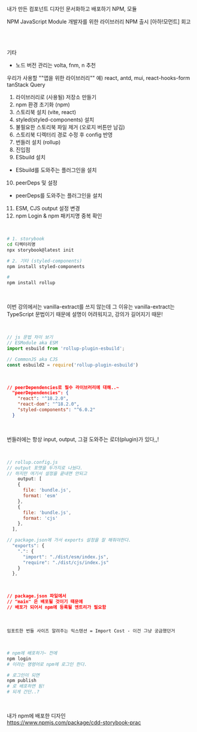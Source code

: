 내가 만든 컴포넌트 디자인 문서화하고 배포하기
NPM, 모듈

NPM
JavaScript Module
개발자를 위한 라이브러리
NPM 출시
[아하!모먼트] 회고

<br>
<br>

기타
- 노드 버전 관리는 volta, fnm, n 추천

우리가 사용할 ""앱을 위한 라이브러리""
예) react, antd, mui, react-hooks-form tanStack Query

1. 라이브러리로 (사용될) 저장소 만들기
2. npm 환경 초기화 (npm)
3. 스토리북 설치 (vite, react)
4. styled(styled-components) 설치
5. 불필요한 스토리북 파일 제거 (오로지 버튼만 남김)
6. 스토리북 디렉터리 경로 수정 후 config 반영
7. 번들러 설치 (rollup)
8. 진입점
9. ESbuild 설치
  - ESbuild를 도와주는 플러그인을 설치
10. peerDeps 및 설정
  - peerDeps를 도와주는 플러그인을 설치
11. ESM, CJS output 설정 변경 
12. npm Login & npm 패키지명 중복 확인

<br>

```bash
# 1. storybook 
cd 디렉터리명
npx storybook@latest init

# 2. 기타 (styled-components)
npm install styled-components

# 
npm install rollup
```

<br>

이번 강의에서는 vanilla-extract를 쓰지 않는데 
그 이유는 vanilla-extract는 TypeScript 문법이기 때문에 설명이 어려워지고, 강의가 길어지기 때문!

<br>

```js
// js 문법 차이 보기
// ESModule aka ESM
import esbuild from 'rollup-plugin-esbuild';

// CommonJS aka CJS
const esbuild2 = require('rollup-plugin-esbuild')
```

<br>

```json
// peerDependencies로 필수 라이브러리에 대해..~
  "peerDependencies": {
    "react": "^18.2.0",
    "react-dom": "^18.2.0",
    "styled-components": "^6.0.2"
  }
```

<br>

번들러에는 항상 input, output, 그걸 도와주는 로더(plugin)가 있다,,!

<br>

```js
// rollup.config.js
// output 포맷을 두가지로 나눴다.
// 하지만 여기서 설정을 끝내면 안되고
	output: [
    {
      file: 'bundle.js',
      format: 'esm'
    },
    {
      file: 'bundle.js',
      format: 'cjs'
    },
  ],

// package.json에 가서 exports 설정을 잘 해줘야한다.
  "exports": {
    ".": {
      "import": "./dist/esm/index.js",
      "require": "./dist/cjs/index.js"
    }
  },
```


<br>

```json
// package.json 파일에서
// "main" 은 배포될 것이기 때문에 
// 배포가 되어서 npm에 등록될 엔트리가 필요함
```

<br>

`임포트한 번들 사이즈 알려주는 익스텐션 = Import Cost - 이건 그냥 궁금했던거`

<br>

```bash
# npm에 배포하기~ 전에 
npm login
# 이라는 명령어로 npm에 로그인 한다.

# 로그인이 되면
npm publish
# 로 배포하면 됨!
# 되게 간단..?
```

<br>

내가 npm에 배포한 디자인   
https://www.npmjs.com/package/cdd-storybook-prac   

<br>

```
```
```
```
```
```
<br>
<br>
<br>
<br>
<br>
<br>
<br>
<br>
<br>
<br>
<br>